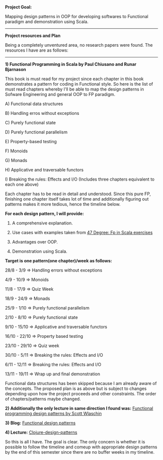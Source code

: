 **Project Goal:**

Mapping design patterns in OOP for developing softwares to Functional paradigm and demonstration using Scala.

---

**Project resources and Plan**

Being a completely unventured area, no research papers were found. The resources I have are as follows:

---

**1) Functional Programming in Scala by Paul Chiusano and Runar Bjarnason**

This book is must read for my project since each chapter in this book demonstrates a pattern for coding in Functional style. So here is the list of must read chapters whereby I'll be able to map the design patterns in Sofware Engineering and general OOP to FP paradigm.

A) Functional data structures

B) Handling erros without exceptions

C) Purely functional state

D) Purely functional parallelism

E) Property-based testing

F) Monoids

G) Monads

H) Applicative and traversable functors

I) Breaking the rules: Effects and I/O
 (Includes three chapters equivalent to each one above)

Each chapter has to be read in detail and understood. Since this pure FP, finishing one chapter itself takes lot of time and additionally figuring out patterns makes it more tedious, hence the timeline below. 

**For each design pattern, I will provide:**

1. A comprehensive explanation.

2. Use cases with examples taken from [47 Degree: Fp in Scala exercises](https://www.scala-exercises.org/) 

3. Advantages over OOP.

4. Demonstration using Scala.

**Target is one pattern(one chapter)/week as follows:**

28/8 - 3/9    => Handling errors without exceptions

4/9  - 10/9   => Monoids

11/8 - 17/9   => Quiz Week

18/9 - 24/9   => Monads

25/9 - 1/10   => Purely functional parallelism

2/10 - 8/10   => Purely functional state

9/10 - 15/10  => Applicative and traversable functors

16/10 - 22/10 => Property based testing

23/10 - 29/10 => Quiz week

30/10 - 5/11  => Breaking the rules: Effects and I/O

6/11 - 12/11  => Breaking the rules: Effects and I/O

13/11 - 19/11 => Wrap up and final demonstration

Functional data structures has been skipped because I am already aware of the concepts. The proposed plan is as above but is subject to changes depending upon how the project proceeds and other constraints. The order of 
chapters/patterns maybe changed.

**2) Additionally the only lecture in same direction I found was:** [Functional programming design patterns by Scott Wlaschin](https://vimeo.com/113588389)

**3) Blog:** [Functional design patterns](https://www.ibm.com/developerworks/library/j-ft10/index.html)

**4) Lecture:** [Clojure-design-patterns](https://www.infoq.com/presentations/Clojure-Design-Patterns)

So this is all I have. The goal is clear. The only concern is whether it is possible to follow the timeline and comeup with appropriate design patterns by the end of this semester since there are no buffer weeks in my timeline.
